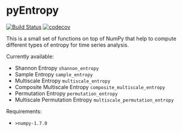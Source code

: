 # pyEntropy

[![Build Status](https://travis-ci.org/nikdon/pyEntropy.svg?branch=master)](https://travis-ci.org/nikdon/pyEntropy)
[![codecov](https://codecov.io/gh/nikdon/pyEntropy/branch/master/graph/badge.svg)](https://codecov.io/gh/nikdon/pyEntropy)

This is a small set of functions on top of NumPy that help to compute different types of entropy for time series analysis.

Currently available:

+ Shannon Entropy ```shannon_entropy```
+ Sample Entropy ```sample_entropy```
+ Multiscale Entropy ```multiscale_entropy```
+ Composite Multiscale Entropy ```composite_multiscale_entropy```
+ Permutation Entropy ```permutation_entropy```
+ Multiscale Permutation Entropy ```multiscale_permutation_entropy```

Requirements:

+ ```>numpy-1.7.0```
